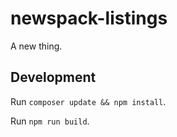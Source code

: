 # newspack-listings

A new thing.

## Development

Run `composer update && npm install`.

Run `npm run build`.
